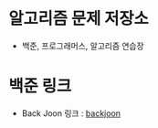 
# 알고리즘 문제 저장소
- 백준, 프로그래머스, 알고리즘 연습장



# 백준 링크 
- Back Joon 링크 : [backjoon](https://www.acmicpc.net/user/tkdgus115)

